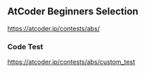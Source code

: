 ## AtCoder Beginners Selection

https://atcoder.jp/contests/abs/

### Code Test
https://atcoder.jp/contests/abs/custom_test
